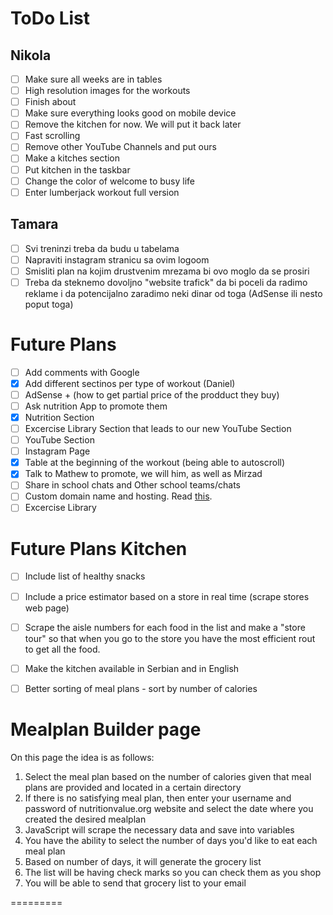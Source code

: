 # ToDo List

## Nikola

- [ ] Make sure all weeks are in tables
- [ ] High resolution images for the workouts
- [ ] Finish about
- [ ] Make sure everything looks good on mobile device
- [ ] Remove the kitchen for now. We will put it back later
- [ ] Fast scrolling
- [ ] Remove other YouTube Channels and put ours  
- [ ] Make a kitches section
- [ ] Put kitchen in the taskbar
- [ ] Change the color of welcome to busy life
- [ ] Enter lumberjack workout full version

## Tamara

- [ ] Svi treninzi treba da budu u tabelama
- [ ] Napraviti instagram stranicu sa ovim logoom
- [ ] Smisliti plan na kojim drustvenim mrezama bi ovo moglo da se prosiri
- [ ] Treba da steknemo dovoljno "website trafick" da bi poceli da radimo reklame i da potencijalno zaradimo neki dinar od toga (AdSense ili nesto poput toga)

# Future Plans

- [ ] Add comments with Google
- [x] Add different sectinos per type of workout (Daniel)
- [ ] AdSense + (how to get partial price of the prodduct they buy) 
- [ ] Ask nutrition App to promote them
- [x] Nutrition Section
- [ ] Excercise Library Section that leads to our new YouTube Section
- [ ] YouTube Section
- [ ] Instagram Page
- [x] Table at the beginning of the workout (being able to autoscroll)
- [x] Talk to Mathew to promote, we will him, as well as Mirzad
- [ ] Share in school chats and Other school teams/chats
- [ ] Custom domain name and hosting. Read [this](https://jekyllrb.com/docs/deployment/third-party/).
- [ ] Excercise Library

# Future Plans Kitchen

- [ ] Include list of healthy snacks
- [ ] Include a price estimator based on a store in real time (scrape stores web page)
- [ ] Scrape the aisle numbers for each food in the list and make a "store tour" so that when you go to the store you have the most efficient rout to get all the food.
- [ ] Make the kitchen available in Serbian and in English
- [ ] Better sorting of meal plans - sort by number of calories


# Mealplan Builder page

On this page the idea is as follows:

1. Select the meal plan based on the number of calories given that meal plans are provided and located in a certain directory
2. If there is no satisfying meal plan, then enter your username and password of nutritionvalue.org website and select the date where you created the desired mealplan
3. JavaScript will scrape the necessary data and save into variables
4. You have the ability to select the number of days you'd like to eat each meal plan
5. Based on number of days, it will generate the grocery list
6. The list will be having check marks so you can check them as you shop
7. You will be able to send that grocery list to your email


=========

